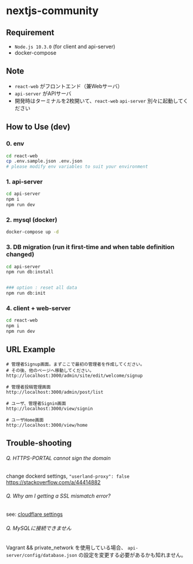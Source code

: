 # nextjs-community

## Requirement
* `Node.js 10.3.0` (for client and api-server)
* docker-compose


## Note
* `react-web` がフロントエンド（兼Webサーバ）
* `api-server` がAPIサーバ
* 開発時はターミナルを2枚開いて、`react-web` `api-server` 別々に起動してください


## How to Use (dev)
### 0. env
```sh
cd react-web
cp .env.sample.json .env.json
# please modify env variables to suit your environment
```

### 1. api-server
```sh
cd api-server
npm i
npm run dev
```

### 2. mysql (docker)
```sh
docker-compose up -d
```

### 3. DB migration (run it first-time and when table definition changed)
```sh
cd api-server
npm run db:install


### option : reset all data
npm run db:init
```

### 4. client + web-server
```sh
cd react-web
npm i
npm run dev
```


## URL Example
```
# 管理者Signup画面。まずここで最初の管理者を作成してください。
# その後、他のページへ移動してください。
http://localhost:3000/admin/site/edit/welcome/signup

# 管理者投稿管理画面
http://localhost:3000/admin/post/list

# ユーザ、管理者Signin画面
http://localhost:3000/view/signin

# ユーザHome画面
http://localhost:3000/view/home
```


## Trouble-shooting

###### Q. HTTPS-PORTAL cannot sign the domain
change dockerd settings, `"userland-proxy": false`  
https://stackoverflow.com/a/44414882  


###### Q. Why am I getting a SSL mismatch error?
see: [cloudflare settings](https://support.cloudflare.com/hc/en-us/articles/200170616-Why-am-I-getting-a-SSL-mismatch-error-)


###### Q. MySQLに接続できません
Vagrant && private_network を使用している場合、 `api-server/config/database.json` の設定を変更する必要があるかも知れません。
